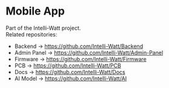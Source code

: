 # Mobile App

Part of the Intelli-Watt project.  
Related repositories:  
- Backend → https://github.com/Intelli-Watt/Backend  
- Admin Panel → https://github.com/Intelli-Watt/Admin-Panel  
- Firmware → https://github.com/Intelli-Watt/Firmware  
- PCB → https://github.com/Intelli-Watt/PCB  
- Docs → https://github.com/Intelli-Watt/Docs  
- AI Model → https://github.com/Intelli-Watt/AI
